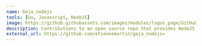 ```yaml
---
name: Goja_nodejs
tools: [Go, Javascript, NodeJS]
image: https://github.githubassets.com/images/modules/logos_page/GitHub-Mark.png
description: Contributions to an open source repo that provides NodeJS APIs for a go based JS runtime.
external_url: https://github.com/etiennemartin/goja_nodejs=
---
```


